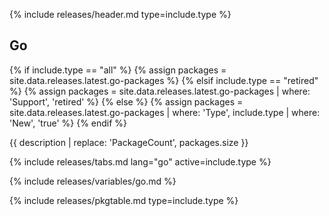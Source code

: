 {% include releases/header.md type=include.type %}

## Go

{% if include.type == "all" %}
  {% assign packages = site.data.releases.latest.go-packages %}
{% elsif include.type == "retired" %}
  {% assign packages = site.data.releases.latest.go-packages | where: 'Support', 'retired' %}
{% else %}
  {% assign packages = site.data.releases.latest.go-packages | where: 'Type', include.type | where: 'New', 'true' %}
{% endif %}

{{ description | replace: 'PackageCount', packages.size }}

{% include releases/tabs.md lang="go" active=include.type %}

{% include releases/variables/go.md %}

{% include releases/pkgtable.md type=include.type %}
